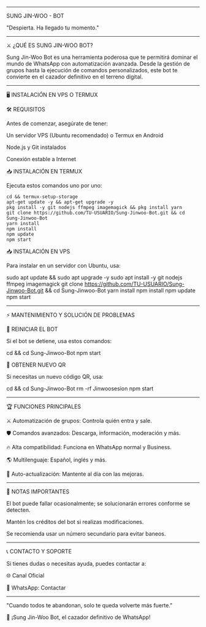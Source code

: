 
---

SUNG JIN-WOO - BOT

"Despierta. Ha llegado tu momento."


---

⚔️ ¿QUÉ ES SUNG JIN-WOO BOT?

Sung Jin-Woo Bot es una herramienta poderosa que te permitirá dominar el mundo de WhatsApp con automatización avanzada. Desde la gestión de grupos hasta la ejecución de comandos personalizados, este bot te convierte en el cazador definitivo en el terreno digital.


---

🖥️ INSTALACIÓN EN VPS O TERMUX

🛠️ REQUISITOS

Antes de comenzar, asegúrate de tener:

Un servidor VPS (Ubuntu recomendado) o Termux en Android

Node.js y Git instalados

Conexión estable a Internet


📥 INSTALACIÓN EN TERMUX

Ejecuta estos comandos uno por uno:

```
cd && termux-setup-storage
apt-get update -y && apt-get upgrade -y
pkg install -y git nodejs ffmpeg imagemagick && pkg install yarn
git clone https://github.com/TU-USUARIO/Sung-Jinwoo-Bot.git && cd Sung-Jinwoo-Bot
yarn install
npm install
npm update
npm start
```

📥 INSTALACIÓN EN VPS

Para instalar en un servidor con Ubuntu, usa:

sudo apt update && sudo apt upgrade -y
sudo apt install -y git nodejs ffmpeg imagemagick
git clone https://github.com/TU-USUARIO/Sung-Jinwoo-Bot.git && cd Sung-Jinwoo-Bot
yarn install
npm install
npm update
npm start


---

⚡ MANTENIMIENTO Y SOLUCIÓN DE PROBLEMAS

🔄 REINICIAR EL BOT

Si el bot se detiene, usa estos comandos:

cd && cd Sung-Jinwoo-Bot
npm start

🔑 OBTENER NUEVO QR

Si necesitas un nuevo código QR, usa:

cd && cd Sung-Jinwoo-Bot
rm -rf Jinwoosesion
npm start


---

🏆 FUNCIONES PRINCIPALES

⚔️ Automatización de grupos: Controla quién entra y sale.

🛡️ Comandos avanzados: Descarga, información, moderación y más.

🔥 Alta compatibilidad: Funciona en WhatsApp normal y Business.

🌎 Multilenguaje: Español, inglés y más.

📌 Auto-actualización: Mantente al día con las mejoras.



---

🏹 NOTAS IMPORTANTES

El bot puede fallar ocasionalmente; se solucionarán errores conforme se detecten.

Mantén los créditos del bot si realizas modificaciones.

Se recomienda usar un número secundario para evitar baneos.



---

📞 CONTACTO Y SOPORTE

Si tienes dudas o necesitas ayuda, puedes contactar a:

🌐 Canal Oficial

📩 WhatsApp: Contactar



---

"Cuando todos te abandonan, solo te queda volverte más fuerte."

🚀 ¡Sung Jin-Woo Bot, el cazador definitivo de WhatsApp!
